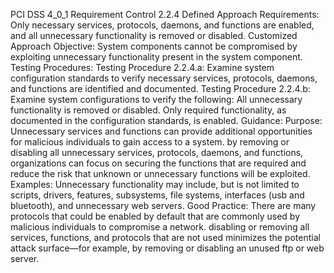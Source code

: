 PCI DSS 4_0_1 Requirement Control 2.2.4 Defined Approach Requirements: Only necessary services, protocols, daemons, and functions are enabled, and all unnecessary functionality is removed or disabled. Customized Approach Objective: System components cannot be compromised by exploiting unnecessary functionality present in the system component. Testing Procedures: Testing Procedure 2.2.4.a: Examine system configuration standards to verify necessary services, protocols, daemons, and functions are identified and documented. Testing Procedure 2.2.4.b: Examine system configurations to verify the following: All unnecessary functionality is removed or disabled. Only required functionality, as documented in the configuration standards, is enabled. Guidance: Purpose: Unnecessary services and functions can provide additional opportunities for malicious individuals to gain access to a system. by removing or disabling all unnecessary services, protocols, daemons, and functions, organizations can focus on securing the functions that are required and reduce the risk that unknown or unnecessary functions will be exploited. Examples: Unnecessary functionality may include, but is not limited to scripts, drivers, features, subsystems, file systems, interfaces (usb and bluetooth), and unnecessary web servers. Good Practice: There are many protocols that could be enabled by default that are commonly used by malicious individuals to compromise a network. disabling or removing all services, functions, and protocols that are not used minimizes the potential attack surface—for example, by removing or disabling an unused ftp or web server.
